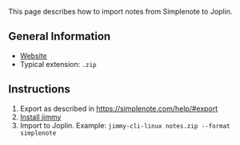 This page describes how to import notes from Simplenote to Joplin.

## General Information

- [Website](https://simplenote.com/)
- Typical extension: `.zip`

## Instructions

1. Export as described in <https://simplenote.com/help/#export>
2. [Install jimmy](../index.md#Installation)
3. Import to Joplin. Example: `jimmy-cli-linux notes.zip --format simplenote`
